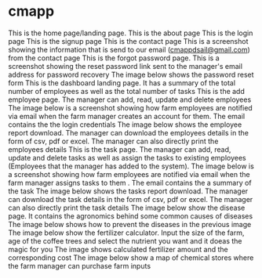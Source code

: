 # cmapp

This is the home page/landing page. 
This is the about page
This is the login page
This is the signup page
This is the contact page
This is a screenshot showing the information that is send to our email (cmappdsail@gmail.com) from the contact page
This is the forgot password page. 
This is a screenshot showing the reset password link sent to the manager's email address for password recovery
The image below shows the password reset form
This is the dashboard landing page. It has a summary of the total number of employees as well as the total number of tasks
This is the add employee page. The manager can add, read, update and delete employees
The image below is a screenshot showing how farm employees are notified via email when the farm manager creates an account for them. The email contains the the login credentials
The image below shows the employee report download. The manager can download the employees details in the form of csv, pdf or excel. The manager can also directly print the employees details
This is the task page. The manager can add, read, update and delete tasks as well as assign the tasks to existing employees (Employees that the manager has added to the system). 
The image below is a screenshot showing how farm employees are notified via email when the farm manager assigns tasks to them . The email contains the a summary of the task
The image below shows the tasks report download. The manager can download the task details in the form of csv, pdf or excel. The manager can also directly print the task details
The image below show the disease page. It contains the agronomics behind some common causes of diseases
The image below shows how to prevent the diseases in the previous image
The image below show the fertilizer calculator. Input the size of the farm, age of the coffee trees and select the nutrient you want and it doeas the magic for you
The image shows calculated fertilizer amount and the corresponding cost
The image below show a map of chemical stores where the farm manager can purchase farm inputs